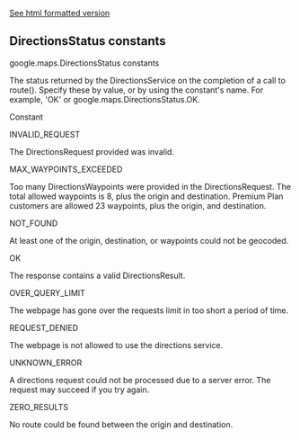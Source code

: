 [See html formatted version](https://huasofoundries.github.io/google-maps-documentation/DirectionsStatus.html)


DirectionsStatus constants
--------------------------

google.maps.DirectionsStatus constants

The status returned by the DirectionsService on the completion of a call to route(). Specify these by value, or by using the constant's name. For example, 'OK' or google.maps.DirectionsStatus.OK.

Constant

INVALID\_REQUEST

The DirectionsRequest provided was invalid.

MAX\_WAYPOINTS\_EXCEEDED

Too many DirectionsWaypoints were provided in the DirectionsRequest. The total allowed waypoints is 8, plus the origin and destination. Premium Plan customers are allowed 23 waypoints, plus the origin, and destination.

NOT\_FOUND

At least one of the origin, destination, or waypoints could not be geocoded.

OK

The response contains a valid DirectionsResult.

OVER\_QUERY\_LIMIT

The webpage has gone over the requests limit in too short a period of time.

REQUEST\_DENIED

The webpage is not allowed to use the directions service.

UNKNOWN\_ERROR

A directions request could not be processed due to a server error. The request may succeed if you try again.

ZERO\_RESULTS

No route could be found between the origin and destination.